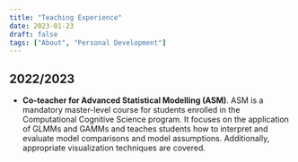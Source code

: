 ```yaml
---
title: "Teaching Experience"
date: 2023-01-23
draft: false
tags: ["About", "Personal Development"]
---
```


## 2022/2023
 - **Co-teacher for Advanced Statistical Modelling (ASM)**. ASM is a mandatory master-level course for students enrolled in the Computational Cognitive Science program. It focuses on the application of GLMMs and GAMMs and teaches students how to interpret and evaluate model comparisons and model assumptions. Additionally, appropriate visualization techniques are covered.